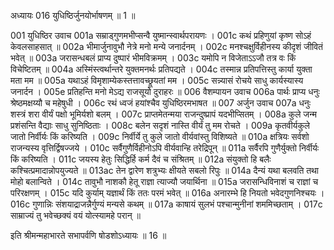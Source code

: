 अध्यायः 016
युधिष्ठिर्जुनयोर्भाषणम् ॥ 1 ॥

001	युधिष्ठिर उवाच 
001a	सम्राड्गुणमभीप्सन्वै युष्मान्स्वार्थपरायणः ।
001c	कथं प्रहिणुयां कृष्ण सोऽहं केवलसाहसात् ॥
002a	भीमार्जुनावुभौ नेत्रे मनो मन्ये जनार्दनम् ।
002c	मनश्चक्षुर्विहीनस्य कीदृशं जीवितं भवेत् ॥
003a	जरासन्धबलं प्राप्य दुष्पारं भीमविक्रमम् ।
003c	यमोपि न विजेताऽऽजौ तत्र वः किं विचेष्टितम् ॥
004a	अस्मिंस्त्वर्थान्तरे युक्तमनर्थः प्रतिपद्यते ।
004c	तस्मान्न प्रतिपत्तिस्तु कार्या युक्ता मता मम ॥
005a	यथाऽहं विमृशाम्येकस्तत्तावच्छ्रूयतां मम ।
005c	सन्न्यासं रोचये साधु कार्यस्यास्य जनार्दन ।
005e	प्रतिहन्ति मनो मेऽद्य राजसूयो दुराहरः ॥
006	वैशम्पायन उवाच 
006a	पार्थः प्राप्य धनुः श्रेष्ठमक्षय्यौ च महेषुधी ।
006c	रथं ध्वजं हयांश्चैव युधिष्ठिरमभाषत ॥
007	अर्जुन उवाच 
007a	धनुः शस्त्रं शरा वीर्यं पक्षो भूमिर्यशो बलम् ।
007c	प्राप्तमेतन्मया राजन्दुष्प्रापं यदभीप्सितम् ।
008a	कुले जन्म प्रशंसन्ति वैद्याः साधु सुनिष्ठिताः ।
008c	बलेन सदृशं नास्ति वीर्यं तु मम रोचते ।
009a	कृतवीर्यकुले जातो निर्वीर्यः किं करिष्यति ।
009c	निर्वीर्ये तु कुले जातो वीर्यवांस्तु विशिष्यते ॥
010a	क्षत्रियः सर्वशो राजन्यस्य वृत्तिर्द्विषज्जये ।
010c	सर्वैगुणैर्विहीनोऽपि वीर्यवान्हि तरेद्रिपून् ॥
011a	सर्वैरपि गुणैर्युक्तो निर्वीर्यः किं करिष्यति ।
011c	जयस्य हेतुः सिद्धिर्हि कर्म दैवं च संश्रितम् ॥
012a	संयुक्तो हि बलैः कश्चित्प्रमादान्नोपयुज्यते ॥
013ac	तेन द्वारेण शत्रुभ्यः क्षीयते सबलो रिपुः ॥
014a	दैन्यं यथा बलवति तथा मोहो बलान्विते ।
014c	तावुभौ नाशकौ हेतू राज्ञा त्याज्यौ जयार्थिना ॥
015a	जरासन्धिविनाशं च राज्ञां च परिरक्षणम् ।
015c	यदि कुर्याम् यज्ञार्थं किं ततः परमं भवेत् ॥
016a	अनारम्भे हि नियतो भवेदगुणनिश्चयः ।
016c	गुणान्निः संशयाद्राजन्नैर्गुण्यं मन्यसे कथम् ॥
017a	काषायं सुलभं पश्चान्मुनीनां शममिच्छताम् ।
017c	साम्राज्यं तु भवेच्छक्यं वयं योत्स्यामहे परान् ॥ 

इति श्रीमन्महाभारते सभापर्वणि षोडशोऽध्यायः ॥ 16 ॥
